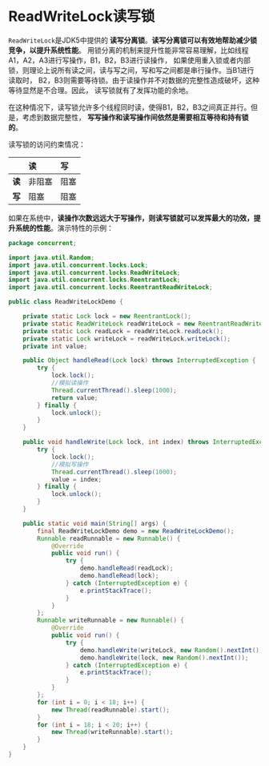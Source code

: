 ReadWriteLock读写锁
==========================================================
`ReadWriteLock`是JDK5中提供的 **读写分离锁**。**读写分离锁可以有效地帮助减少锁竞争，以提升系统性能**。
用锁分离的机制来提升性能非常容易理解，比如线程A1，A2，A3进行写操作，B1，B2，B3进行读操作，
如果使用重入锁或者内部锁，则理论上说所有读之间，读与写之间，写和写之间都是串行操作。当B1进行读取时，
B2，B3则需要等待锁。由于读操作并不对数据的完整性造成破坏，这种等待显然是不合理。因此，
读写锁就有了发挥功能的余地。

在这种情况下，读写锁允许多个线程同时读，使得B1，B2，B3之间真正并行。但是，考虑到数据完整性，
**写写操作和读写操作间依然是需要相互等待和持有锁的**。

读写锁的访问约束情况：

|  | 读 | 写 |
| :--- | :--- | :--- |
| **读** | 非阻塞 | 阻塞 |
| **写** | 阻塞 | 阻塞 |

如果在系统中，**读操作次数远远大于写操作，则读写锁就可以发挥最大的功效，提升系统的性能**。演示特性的示例：
```java
package concurrent;

import java.util.Random;
import java.util.concurrent.locks.Lock;
import java.util.concurrent.locks.ReadWriteLock;
import java.util.concurrent.locks.ReentrantLock;
import java.util.concurrent.locks.ReentrantReadWriteLock;

public class ReadWriteLockDemo {

    private static Lock lock = new ReentrantLock();
    private static ReadWriteLock readWriteLock = new ReentrantReadWriteLock();
    private static Lock readLock = readWriteLock.readLock();
    private static Lock writeLock = readWriteLock.writeLock();
    private int value;

    public Object handleRead(Lock lock) throws InterruptedException {
        try {
            lock.lock();
            //模拟读操作
            Thread.currentThread().sleep(1000);
            return value;
        } finally {
            lock.unlock();
        }
    }

    public void handleWrite(Lock lock, int index) throws InterruptedException {
        try {
            lock.lock();
            //模拟写操作
            Thread.currentThread().sleep(1000);
            value = index;
        } finally {
            lock.unlock();
        }
    }

    public static void main(String[] args) {
        final ReadWriteLockDemo demo = new ReadWriteLockDemo();
        Runnable readRunnable = new Runnable() {
            @Override
            public void run() {
                try {
                    demo.handleRead(readLock);
                    demo.handleRead(lock);
                } catch (InterruptedException e) {
                    e.printStackTrace();
                }
            }
        };
        Runnable writeRunnable = new Runnable() {
            @Override
            public void run() {
                try {
                    demo.handleWrite(writeLock, new Random().nextInt());
                    demo.handleWrite(lock, new Random().nextInt());
                } catch (InterruptedException e) {
                    e.printStackTrace();
                }
            }
        };
        for (int i = 0; i < 18; i++) {
            new Thread(readRunnable).start();
        }
        for (int i = 18; i < 20; i++) {
            new Thread(writeRunnable).start();
        }
    }
}
```
